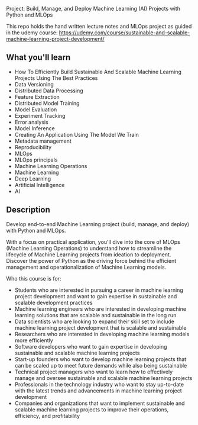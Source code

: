 Project: Build, Manage, and Deploy Machine Learning (AI) Projects with Python and MLOps

This repo holds the hand written lecture notes and MLOps project as guided in the udemy course:
https://udemy.com/course/sustainable-and-scalable-machine-learning-project-development/

## What you'll learn

* How To Efficiently Build Sustainable And Scalable Machine Learning Projects Using The Best Practices
* Data Versioning
* Distributed Data Processing
* Feature Extraction
* Distributed Model Training
* Model Evaluation
* Experiment Tracking
* Error analysis
* Model Inference
* Creating An Application Using The Model We Train
* Metadata management
* Reproducibility
* MLOps
* MLOps principals
* Machine Learning Operations
* Machine Learning
* Deep Learning
* Artificial Intelligence
* AI

## Description

Develop end-to-end Machine Learning project (build, manage, and deploy) with Python and MLOps.

With a focus on practical application, you'll dive into the core of MLOps (Machine Learning Operations) to understand how to streamline the lifecycle of Machine Learning projects from ideation to deployment. Discover the power of Python as the driving force behind the efficient management and operationalization of Machine Learning models.

Who this course is for:

*   Students who are interested in pursuing a career in machine learning project development and want to gain expertise in sustainable and scalable development practices
*   Machine learning engineers who are interested in developing machine learning solutions that are scalable and sustainable in the long run
*   Data scientists who are looking to expand their skill set to include machine learning project development that is scalable and sustainable
*   Researchers who are interested in developing machine learning models more efficiently
*   Software developers who want to gain expertise in developing sustainable and scalable machine learning projects
*   Start-up founders who want to develop machine learning projects that can be scaled up to meet future demands while also being sustainable
*   Technical project managers who want to learn how to effectively manage and oversee sustainable and scalable machine learning projects
*   Professionals in the technology industry who want to stay up-to-date with the latest trends and advancements in machine learning project development
*   Companies and organizations that want to implement sustainable and scalable machine learning projects to improve their operations, efficiency, and profitability